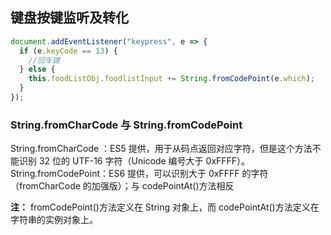 ## 键盘按键监听及转化

```javascript
document.addEventListener("keypress", e => {
  if (e.keyCode == 13) {
    //回车键
  } else {
    this.foodListObj.foodlistInput += String.fromCodePoint(e.which);
  }
});
```

### String.fromCharCode 与 String.fromCodePoint

String.fromCharCode ：ES5 提供，用于从码点返回对应字符，但是这个方法不能识别 32 位的 UTF-16 字符（Unicode 编号大于 0xFFFF）。
String.fromCodePoint：ES6 提供，可以识别大于 0xFFFF 的字符（fromCharCode 的加强版）；与 codePointAt()方法相反

**注：** fromCodePoint()方法定义在 String 对象上，而 codePointAt()方法定义在字符串的实例对象上。
